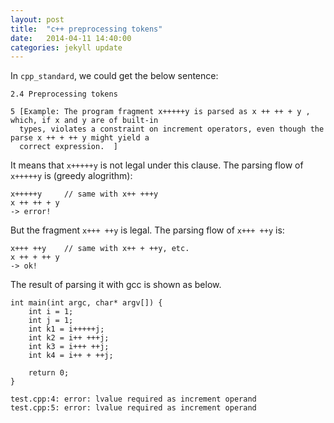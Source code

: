 ```yaml
---
layout: post
title:  "c++ preprocessing tokens"
date:   2014-04-11 14:40:00
categories: jekyll update
---
```


In `cpp_standard`, we could get the below sentence:

    2.4 Preprocessing tokens
    
    5 [Example: The program fragment x+++++y is parsed as x ++ ++ + y , which, if x and y are of built-in
      types, violates a constraint on increment operators, even though the parse x ++ + ++ y might yield a
      correct expression.  ]


It means that `x+++++y` is not legal under this clause. The parsing flow of `x+++++y` is (greedy alogrithm):

    x+++++y     // same with x++ +++y
    x ++ ++ + y
    -> error!


But the fragment `x+++ ++y` is legal. The parsing flow of `x+++ ++y` is:

    x+++ ++y    // same with x++ + ++y, etc.
    x ++ + ++ y
    -> ok!



The result of parsing it with gcc is shown as below.

    int main(int argc, char* argv[]) {
        int i = 1;
        int j = 1;
        int k1 = i+++++j;
        int k2 = i++ +++j;
        int k3 = i+++ ++j;
        int k4 = i++ + ++j;

        return 0;
    }

    test.cpp:4: error: lvalue required as increment operand
    test.cpp:5: error: lvalue required as increment operand

